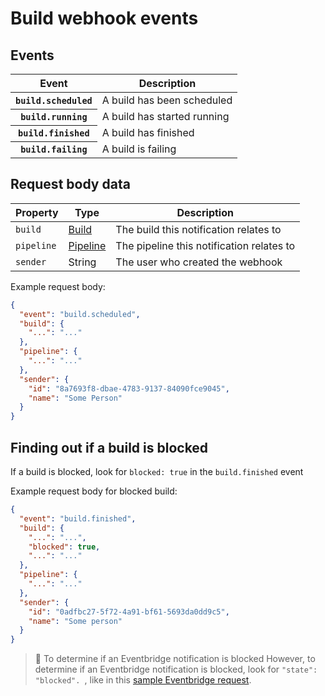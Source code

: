 # Build webhook events

## Events

<table>
  <thead>
    <tr><th>Event</th><th>Description</th></tr>
  </thead>
  <tbody>
    <tr><th><code>build.scheduled</code></th><td>A build has been scheduled</td></tr>
    <tr><th><code>build.running</code></th><td>A build has started running</td></tr>
    <tr><th><code>build.finished</code></th><td>A build has finished</td></tr>
    <tr><th><code>build.failing</code></th><td>A build is failing</td></tr>
  </tbody>
</table>

## Request body data

<table>
  <thead>
    <tr><th>Property</th><th>Type</th><th>Description</th></tr>
  </thead>
  <tbody>
    <tr>
      <td><code>build</code></td>
      <td><a href="/docs/api/builds">Build</a></td>
      <td>The build this notification relates to</td>
    </tr>
    <tr>
      <td><code>pipeline</code></td>
      <td><a href="/docs/api/pipelines">Pipeline</a></td>
      <td>The pipeline this notification relates to</td>
    </tr>
    <tr>
      <td><code>sender</code></td>
      <td>String</td>
      <td>The user who created the webhook</td>
    </tr>
  </tbody>
</table>

Example request body:

```json
{
  "event": "build.scheduled",
  "build": {
    "...": "..."
  },
  "pipeline": {
    "...": "..."
  },
  "sender": {
    "id": "8a7693f8-dbae-4783-9137-84090fce9045",
    "name": "Some Person"
  }
}
```
## Finding out if a build is blocked

If a build is blocked, look for `blocked: true` in the `build.finished` event

Example request body for blocked build:

```json
{
  "event": "build.finished",
  "build": {
    "...": "...",
    "blocked": true,
    "...": "..."
  },
  "pipeline": {
    "...": "..."
  },
  "sender": {
    "id": "0adfbc27-5f72-4a91-bf61-5693da0dd9c5",
    "name": "Some person"
  }
}
```

>📘 To determine if an Eventbridge notification is blocked
> However, to determine if an Eventbridge notification is blocked, look for <code>"state": "blocked". </code>, like in this <a href="/docs/integrations/amazon-eventbridge#events-build-blocked">sample Eventbridge request</a>.
